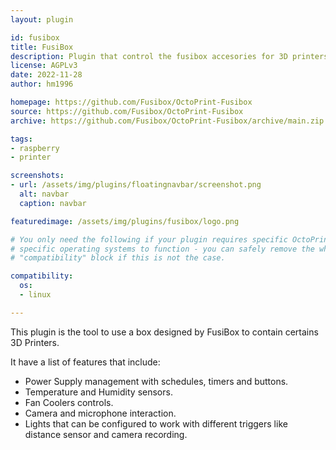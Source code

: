 ```yaml
---
layout: plugin

id: fusibox
title: FusiBox
description: Plugin that control the fusibox accesories for 3D printers
license: AGPLv3
date: 2022-11-28
author: hm1996

homepage: https://github.com/Fusibox/OctoPrint-Fusibox
source: https://github.com/Fusibox/OctoPrint-Fusibox
archive: https://github.com/Fusibox/OctoPrint-Fusibox/archive/main.zip

tags:
- raspberry
- printer

screenshots:
- url: /assets/img/plugins/floatingnavbar/screenshot.png
  alt: navbar
  caption: navbar

featuredimage: /assets/img/plugins/fusibox/logo.png

# You only need the following if your plugin requires specific OctoPrint versions or
# specific operating systems to function - you can safely remove the whole
# "compatibility" block if this is not the case.

compatibility:
  os:
  - linux

---
```


This plugin is the tool to use a box designed by FusiBox to contain certains 3D Printers.

It have a list of features that include:
- Power Supply management with schedules, timers and buttons.
- Temperature and Humidity sensors.
- Fan Coolers controls.
- Camera and microphone interaction.
- Lights that can be configured to work with different triggers like distance sensor and camera recording.
